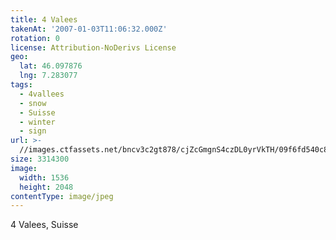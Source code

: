 ```yaml
---
title: 4 Valees
takenAt: '2007-01-03T11:06:32.000Z'
rotation: 0
license: Attribution-NoDerivs License
geo:
  lat: 46.097876
  lng: 7.283077
tags:
  - 4vallees
  - snow
  - Suisse
  - winter
  - sign
url: >-
  //images.ctfassets.net/bncv3c2gt878/cjZcGmgnS4czDL0yrVkTH/09f6fd540c8dc385b7d63fe2b602fdd2/4-valees_4340067339_o
size: 3314300
image:
  width: 1536
  height: 2048
contentType: image/jpeg
---
```


4 Valees, Suisse